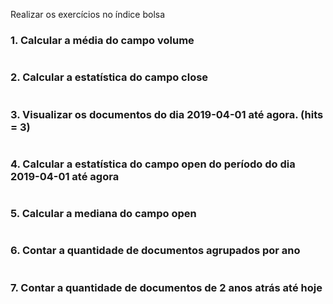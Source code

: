 Realizar os exercícios no índice bolsa

### 1. Calcular a média do campo volume
```json
```
### 2. Calcular a estatística do campo close
```json
```
### 3. Visualizar os documentos do dia 2019-04-01 até agora. (hits = 3)
```json
```
### 4. Calcular a estatística do campo open do período do dia 2019-04-01 até agora
```json
```
### 5. Calcular a mediana do campo open
```json
```
### 6. Contar a quantidade de documentos agrupados por ano
```json
```
### 7. Contar a quantidade de documentos de 2 anos atrás até hoje
```json
```
